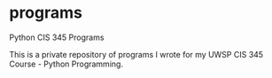 # programs
Python CIS 345 Programs 

This is a private repository of programs I wrote for my UWSP CIS 345 Course - Python Programming.
